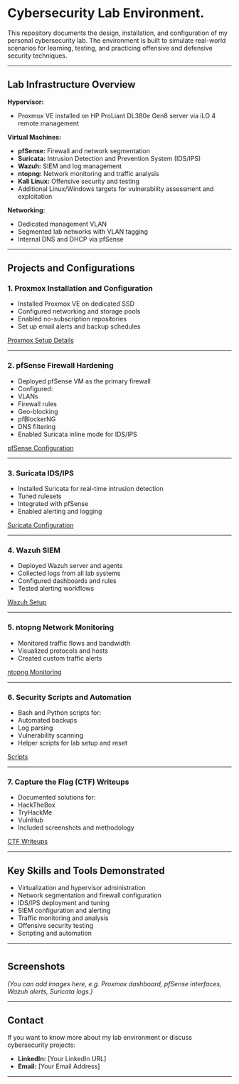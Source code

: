 # Cybersecurity Lab Environment.

This repository documents the design, installation, and configuration of my personal cybersecurity lab. The environment is built to simulate real-world scenarios for learning, testing, and practicing offensive and defensive security techniques.

---

##  Lab Infrastructure Overview

**Hypervisor:**
- Proxmox VE installed on HP ProLiant DL380e Gen8 server via iLO 4 remote management

**Virtual Machines:**
- **pfSense:** Firewall and network segmentation
- **Suricata:** Intrusion Detection and Prevention System (IDS/IPS)
- **Wazuh:** SIEM and log management
- **ntopng:** Network monitoring and traffic analysis
- **Kali Linux:** Offensive security and testing
- Additional Linux/Windows targets for vulnerability assessment and exploitation

**Networking:**
- Dedicated management VLAN
- Segmented lab networks with VLAN tagging
- Internal DNS and DHCP via pfSense

---

##  Projects and Configurations

###  1. Proxmox Installation and Configuration
- Installed Proxmox VE on dedicated SSD
- Configured networking and storage pools
- Enabled no-subscription repositories
- Set up email alerts and backup schedules

[Proxmox Setup Details](proxmox-setup/README.md)

---

###  2. pfSense Firewall Hardening
- Deployed pfSense VM as the primary firewall
- Configured:
- VLANs
- Firewall rules
- Geo-blocking
- pfBlockerNG
- DNS filtering
- Enabled Suricata inline mode for IDS/IPS

[pfSense Configuration](pfsense-setup/README.md)

---

###  3. Suricata IDS/IPS
- Installed Suricata for real-time intrusion detection
- Tuned rulesets
- Integrated with pfSense
- Enabled alerting and logging

[Suricata Configuration](suricata-setup/README.md)

---

###  4. Wazuh SIEM
- Deployed Wazuh server and agents
- Collected logs from all lab systems
- Configured dashboards and rules
- Tested alerting workflows

[Wazuh Setup](wazuh-setup/README.md)

---

###  5. ntopng Network Monitoring
- Monitored traffic flows and bandwidth
- Visualized protocols and hosts
- Created custom traffic alerts

 [ntopng Monitoring](ntopng-monitoring/README.md)

---

### 6. Security Scripts and Automation
- Bash and Python scripts for:
- Automated backups
- Log parsing
- Vulnerability scanning
- Helper scripts for lab setup and reset

 [Scripts](scripts/README.md)

---

###  7. Capture the Flag (CTF) Writeups
- Documented solutions for:
- HackTheBox
- TryHackMe
- VulnHub
- Included screenshots and methodology

[CTF Writeups](ctf-writeups/README.md)

---

## Key Skills and Tools Demonstrated

- Virtualization and hypervisor administration
- Network segmentation and firewall configuration
- IDS/IPS deployment and tuning
- SIEM configuration and alerting
- Traffic monitoring and analysis
- Offensive security testing
- Scripting and automation

---
# 
## Screenshots

*(You can add images here, e.g. Proxmox dashboard, pfSense interfaces, Wazuh alerts, Suricata logs.)*

---

## Contact

If you want to know more about my lab environment or discuss cybersecurity projects:

- **LinkedIn:** [Your LinkedIn URL]
- **Email:** [Your Email Address]

---
